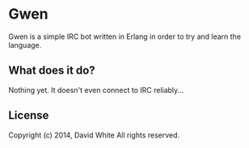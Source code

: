 # Gwen
Gwen is a simple IRC bot written in Erlang in order to try and learn the language.

## What does it do?
Nothing yet. It doesn't even connect to IRC reliably...

## License
Copyright (c) 2014, David White
All rights reserved.